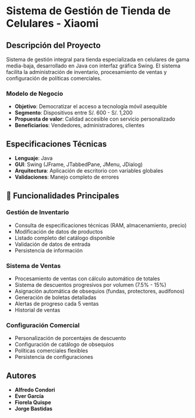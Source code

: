 # Sistema de Gestión de Tienda de Celulares - Xiaomi

## Descripción del Proyecto

Sistema de gestión integral para tienda especializada en celulares de gama media-baja, desarrollado en Java con interfaz gráfica Swing. El sistema facilita la administración de inventario, procesamiento de ventas y configuración de políticas comerciales.

### Modelo de Negocio
- **Objetivo**: Democratizar el acceso a tecnología móvil asequible
- **Segmento**: Dispositivos entre S/. 600 - S/. 1,200
- **Propuesta de valor**: Calidad accesible con servicio personalizado
- **Beneficiarios**: Vendedores, administradores, clientes

## Especificaciones Técnicas

- **Lenguaje**: Java
- **GUI**: Swing (JFrame, JTabbedPane, JMenu, JDialog)
- **Arquitectura**: Aplicación de escritorio con variables globales
- **Validaciones**: Manejo completo de errores

## 🔧 Funcionalidades Principales

### Gestión de Inventario
- Consulta de especificaciones técnicas (RAM, almacenamiento, precio)
- Modificación de datos de productos
- Listado completo del catálogo disponible
- Validación de datos de entrada
- Persistencia de información

### Sistema de Ventas
- Procesamiento de ventas con cálculo automático de totales
- Sistema de descuentos progresivos por volumen (7.5% - 15%)
- Asignación automática de obsequios (fundas, protectores, audífonos)
- Generación de boletas detalladas
- Alertas de progreso cada 5 ventas
- Historial de ventas

### Configuración Comercial
- Personalización de porcentajes de descuento
- Configuración de catálogo de obsequios
- Políticas comerciales flexibles
- Persistencia de configuraciones

## Autores

- **Alfredo Condori**
- **Ever García**
- **Fiorela Quispe**
- **Jorge Bastidas**

